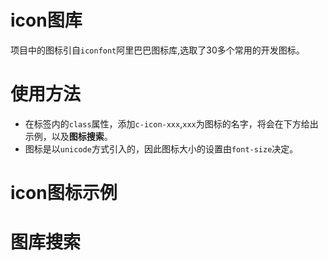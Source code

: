<script setup>
   import demo1 from './demo1.vue'
   import demo2 from './demo2.vue'

</script>

# icon图库
  项目中的图标引自`iconfont`阿里巴巴图标库,选取了30多个常用的开发图标。

# 使用方法
- 在标签内的`class`属性，添加`c-icon-xxx`,`xxx`为图标的名字，将会在下方给出示例，以及**图标搜索**。
- 图标是以`unicode`方式引入的，因此图标大小的设置由`font-size`决定。

# icon图标示例
  
  <preview-box>
  <demo1 />
   <preview  comName="icon" demoName="demo1" />
  </preview-box>


# 图库搜索
  

